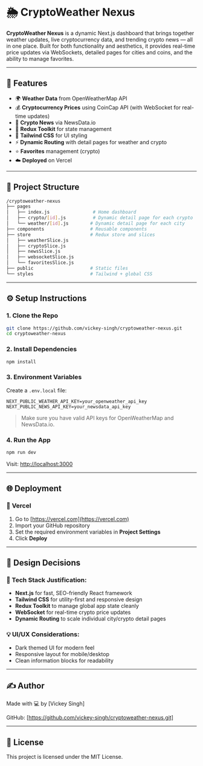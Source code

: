 # 🌦️ CryptoWeather Nexus

**CryptoWeather Nexus** is a dynamic Next.js dashboard that brings together weather updates, live cryptocurrency data, and trending crypto news — all in one place. Built for both functionality and aesthetics, it provides real-time price updates via WebSockets, detailed pages for cities and coins, and the ability to manage favorites.

---

## 🚀 Features

- 🌍 **Weather Data** from OpenWeatherMap API
- 💰 **Cryptocurrency Prices** using CoinCap API (with WebSocket for real-time updates)
- 📰 **Crypto News** via NewsData.io
- 🧠 **Redux Toolkit** for state management
- 🎨 **Tailwind CSS** for UI styling
- ⚡ **Dynamic Routing** with detail pages for weather and crypto
- ⭐ **Favorites** management (crypto)
- ☁️ **Deployed** on Vercel

---

## 📁 Project Structure

```bash
/cryptoweather-nexus
├── pages
│   ├── index.js                # Home dashboard
│   ├── crypto/[id].js          # Dynamic detail page for each crypto
│   └── weather/[id].js        # Dynamic detail page for each city
├── components                 # Reusable components
├── store                      # Redux store and slices
│   ├── weatherSlice.js
│   ├── cryptoSlice.js
│   ├── newsSlice.js
│   ├── websocketSlice.js
│   └── favoritesSlice.js
├── public                     # Static files
└── styles                     # Tailwind + global CSS
```

---

## ⚙️ Setup Instructions

### 1. **Clone the Repo**
```bash
git clone https://github.com/vickey-singh/cryptoweather-nexus.git
cd cryptoweather-nexus
```

### 2. **Install Dependencies**
```bash
npm install
```

### 3. **Environment Variables**
Create a `.env.local` file:
```env
NEXT_PUBLIC_WEATHER_API_KEY=your_openweather_api_key
NEXT_PUBLIC_NEWS_API_KEY=your_newsdata_api_key
```

> Make sure you have valid API keys for OpenWeatherMap and NewsData.io.

### 4. **Run the App**
```bash
npm run dev
```
Visit: [http://localhost:3000](http://localhost:3000)

---

## 🌐 Deployment

### 🔹 **Vercel**
1. Go to [https://vercel.com](https://vercel.com)
2. Import your GitHub repository
3. Set the required environment variables in **Project Settings**
4. Click **Deploy**

---

## 🧠 Design Decisions

### 🔧 Tech Stack Justification:
- **Next.js** for fast, SEO-friendly React framework
- **Tailwind CSS** for utility-first and responsive design
- **Redux Toolkit** to manage global app state cleanly
- **WebSocket** for real-time crypto price updates
- **Dynamic Routing** to scale individual city/crypto detail pages

### 💡 UI/UX Considerations:
- Dark themed UI for modern feel
- Responsive layout for mobile/desktop
- Clean information blocks for readability

---

## ✍️ Author

Made with 💻 by [Vickey Singh]

GitHub: [https://github.com/vickey-singh/cryptoweather-nexus.git]

---

## 📜 License

This project is licensed under the MIT License.

